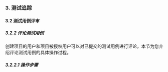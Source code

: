 ### 3. 测试追踪

#### 3.2 测试用例评审

##### 3.2.2 评论测试用例

创建项目的用户和项目被授权用户可以对已提交的测试用例进行评论，本节为您介绍评论测试用例的具体操作过程。

##### 3.2.2.1 操作步骤
